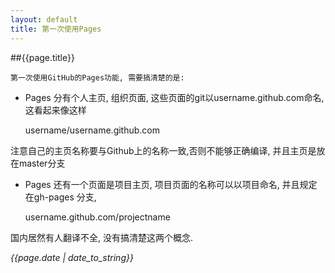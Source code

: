 ```yaml
---
layout: default
title: 第一次使用Pages
---
```

##{{page.title}}
  
    第一次使用GitHub的Pages功能, 需要搞清楚的是:
+ Pages 分有个人主页, 组织页面, 这些页面的git以username.github.com命名, 这看起来像这样
    
    username/username.github.com

注意自己的主页名称要与Github上的名称一致,否则不能够正确编译, 并且主页是放在master分支

+ Pages 还有一个页面是项目主页, 项目页面的名称可以以项目命名, 并且规定在gh-pages 分支,

    username.github.com/projectname

国内居然有人翻译不全, 没有搞清楚这两个概念.

*{{page.date | date_to_string}}*
